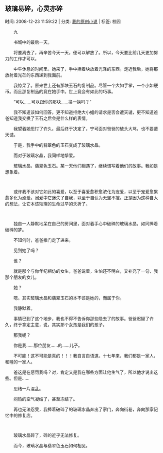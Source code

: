 
<h2>玻璃易碎，心灵亦碎</h2>

<span class="time SG_txtc">时间: 2008-12-23 11:59:22 | 分类: [我的原创小说](./BlogClass_我的原创小说.md) | 标签: 校园</span>
<!--
<table>
    <tbody>
        <tr>
            <td>时间: 2008-12-23 11:59:22</td>
            <td>分类: [我的原创小说](./BlogClass_我的原创小说.md) </td>
            <td> 标签: 校园 </td>
        </tr>
    </tbody>
</table>
-->
<div class="articalContent" id="sina_keyword_ad_area2">
<p style="TEXT-INDENT: 2em">九</p>
<p style="TEXT-INDENT: 2em">书城中的最后一天。</p>
<p style="TEXT-INDENT: 2em">
将要离去了，再辛苦今天一天，便可以解放了。所以，今天要比前几天更加努力的工作才可以。</p>
<p style="TEXT-INDENT: 2em">
中午休息的时间里。她来了，手中捧着块放着光泽的东西。走近我后，她将那放射着光芒的东西递到我面前。</p>
<p style="TEXT-INDENT: 2em">
我惊呆了。原来世上还有那块玉石的复制品。尽管一个大如手掌，一个小如硬币。而且那复制品的竟在她手中。世上竟会有如此的巧事。</p>
<p style="TEXT-INDENT: 2em">“可以……可以跟你的那块……换一换吗？”</p>
<p style="TEXT-INDENT: 2em">
我不知道该如何回答，更不知道拒绝大小姐的请求是否会遭天谴，更不知道爸爸知道我交换了玉石之后会是什么样的表情。</p>
<p style="TEXT-INDENT: 2em">
我望着她思忖了许久。最后终于决定了，宁可面对爸爸的破头大骂，也不要遭天谴。</p>
<p style="TEXT-INDENT: 2em">于是，我手中的翡翠色的玉石变成了玻璃水晶。</p>
<p style="TEXT-INDENT: 2em">而对于玻璃水晶，我同样地挚爱。</p>
<p style="TEXT-INDENT: 2em">
玻璃水晶，翡翠色玉石。某一天他们相遇了，继续谱写着他们的故事。我如是想象着。</p>
<p style="TEXT-INDENT: 2em"> <wbr/></p>
<p style="TEXT-INDENT: 2em">
或许我不该对它如此的喜爱，以至于喜爱愈积愈浓化为宠爱，以至于宠爱愈累愈多化为溺爱。溺爱中它迷失了自我，以至于自认为无坚不摧。正是因为这种自大的想法，让它本该璀璨的生命过早的夭折了。</p>
<p style="TEXT-INDENT: 2em"> <wbr/></p>
<p style="TEXT-INDENT: 2em">
独自一人静默地呆在自己的房间里，面对着手心中破碎的玻璃水晶，如同捧着破碎的梦。</p>
<p style="TEXT-INDENT: 2em">不知何时，爸爸推门走了进来。</p>
<p style="TEXT-INDENT: 2em">见到她了吗？</p>
<p style="TEXT-INDENT: 2em">谁？</p>
<p style="TEXT-INDENT: 2em">
就是那个与你年纪相仿的女生，爸爸说着，生怕还不明白，又补充了一句，我那个朋友的女儿。</p>
<p style="TEXT-INDENT: 2em">她？</p>
<p style="TEXT-INDENT: 2em">嗯。其实玻璃水晶和翡翠玉石的本不该是她的，而属于你。</p>
<p style="TEXT-INDENT: 2em">我静默着。</p>
<p style="TEXT-INDENT: 2em">
事情已到了这个地步，我也不得不告诉你那些隐去了的故事。爸爸迟疑了许久，终于拿定主意，说，其实那个女孩是我们的孩子。</p>
<p style="TEXT-INDENT: 2em">那我呢？</p>
<p style="TEXT-INDENT: 2em">你是我……那位朋友……的……儿子。</p>
<p style="TEXT-INDENT: 2em">
不可能！这不可能是真的！！！我自言自语道。十七年来，我们都是一家人，和睦的一家人。</p>
<p style="TEXT-INDENT: 2em">
爸这是在惩罚我吗？对，肯定又是我在哪些方面让他生气了，所以他才说出这些。但是……</p>
<p style="TEXT-INDENT: 2em">思绪一片混乱。</p>
<p style="TEXT-INDENT: 2em">闷热的空气凝结了，甚至冻结了。</p>
<p style="TEXT-INDENT: 2em">
再也无法忍受，我捧着破碎了的玻璃水晶奔出了家门，奔向街巷，奔向那家记忆中的修复店。</p>
<p style="TEXT-INDENT: 2em"> <wbr/></p>
<p style="TEXT-INDENT: 2em">玻璃水晶碎了，碎的近乎无法修复。</p>
<p style="TEXT-INDENT: 2em">而今，玻璃水晶与翡翠色玉石如何相见。</p>
</div>
